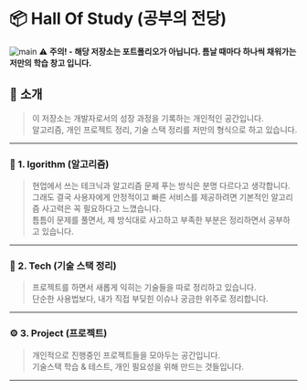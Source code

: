 # 📦 Hall Of Study (공부의 전당)

![main](./image/main.png)
⚠️ **주의! - 해당 저장소는 포트폴리오가 아닙니다. 틈날 때마다 하나씩 채워가는 저만의 학습 창고 입니다.**

## 📌 소개

> 이 저장소는 개발자로서의 성장 과정을 기록하는 개인적인 공간입니다.  
> 알고리즘, 개인 프로젝트 정리, 기술 스택 정리를 저만의 형식으로 하고 있습니다.

---

### 🗿 1. lgorithm (알고리즘)

> 현업에서 쓰는 테크닉과 알고리즘 문제 푸는 방식은 분명 다르다고 생각합니다.  
> 그래도 결국 사용자에게 안정적이고 빠른 서비스를 제공하려면 기본적인 알고리즘 사고력은 꼭 필요하다고 느꼈습니다.  
> 틈틈이 문제를 풀면서, 제 방식대로 사고하고 부족한 부분은 정리하면서 공부하고 있습니다.

---

### 🧠 2. Tech (기술 스택 정리)

> 프로젝트를 하면서 새롭게 익히는 기술들을 따로 정리하고 있습니다.  
> 단순한 사용법보다, 내가 직접 부딪힌 이슈나 궁금한 위주로 정리합니다.  

--- 

### ⚙️ 3. Project (프로젝트)

> 개인적으로 진행중인 프로젝트들을 모아두는 공간입니다.  
> 기술스택 학습 & 테스트, 개인 필요성을 위해 만드는 것들입니다.

---